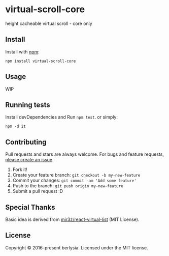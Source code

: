 # virtual-scroll-core

height cacheable virtual scroll - core only

## Install

Install with [npm](https://www.npmjs.com/):

    npm install virtual-scroll-core

## Usage

WIP

## Running tests

Install devDependencies and Run `npm test`.
or simply:

    npm -d it

## Contributing

Pull requests and stars are always welcome.
For bugs and feature requests, [please create an issue](https://github.com/berlysia/virtual-scroll-core/issues).

1. Fork it!
2. Create your feature branch: `git checkout -b my-new-feature`
3. Commit your changes: `git commit -am 'Add some feature'`
4. Push to the branch: `git push origin my-new-feature`
5. Submit a pull request :D


## Special Thanks

Basic idea is derived from [mir3z/react-virtual-list](https://github.com/mir3z/react-virtual-list) (MIT License).


## License

Copyright © 2016-present berlysia.
Licensed under the MIT license.